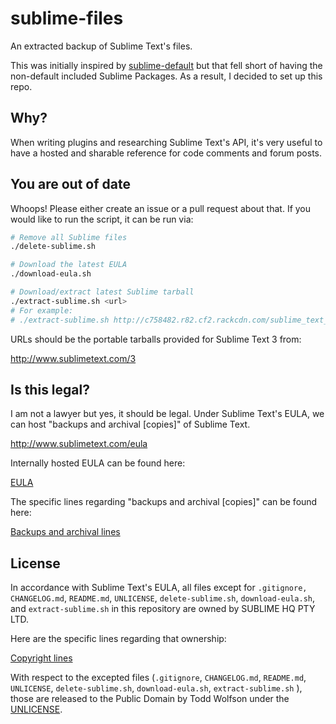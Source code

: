 # sublime-files
An extracted backup of Sublime Text's files.

This was initially inspired by [sublime-default][] but that fell short of having the non-default included Sublime Packages. As a result, I decided to set up this repo.

[sublime-default]: https://github.com/randy3k/sublime-default

## Why?
When writing plugins and researching Sublime Text's API, it's very useful to have a hosted and sharable reference for code comments and forum posts.

## You are out of date
Whoops! Please either create an issue or a pull request about that. If you would like to run the script, it can be run via:

```bash
# Remove all Sublime files
./delete-sublime.sh

# Download the latest EULA
./download-eula.sh

# Download/extract latest Sublime tarball
./extract-sublime.sh <url>
# For example:
# ./extract-sublime.sh http://c758482.r82.cf2.rackcdn.com/sublime_text_3_build_3083_x64.tar.bz2
```

URLs should be the portable tarballs provided for Sublime Text 3 from:

http://www.sublimetext.com/3

## Is this legal?
I am not a lawyer but yes, it should be legal. Under Sublime Text's EULA, we can host "backups and archival [copies]" of Sublime Text.

http://www.sublimetext.com/eula

Internally hosted EULA can be found here:

[EULA][]

The specific lines regarding "backups and archival [copies]" can be found here:

[Backups and archival lines](EULA#L38-L39)

[EULA]: EULA

## License
In accordance with Sublime Text's EULA, all files except for `.gitignore,` `CHANGELOG.md`, `README.md`, `UNLICENSE`, `delete-sublime.sh`, `download-eula.sh`, and `extract-sublime.sh` in this repository are owned by SUBLIME HQ PTY LTD.

Here are the specific lines regarding that ownership:

[Copyright lines](EULA#L53-L54)

With respect to the excepted files (`.gitignore`, `CHANGELOG.md`, `README.md`, `UNLICENSE`, `delete-sublime.sh`, `download-eula.sh`, `extract-sublime.sh` ), those are released to the Public Domain by Todd Wolfson under the [UNLICENSE][].

[UNLICENSE]: UNLICENSE
